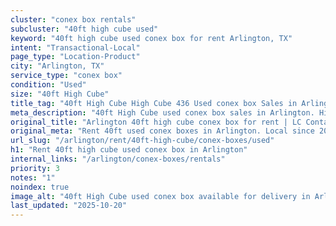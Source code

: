 ```yaml
---
cluster: "conex box rentals"
subcluster: "40ft high cube used"
keyword: "40ft high cube used conex box for rent Arlington, TX"
intent: "Transactional-Local"
page_type: "Location-Product"
city: "Arlington, TX"
service_type: "conex box"
condition: "Used"
size: "40ft High Cube"
title_tag: "40ft High Cube High Cube 436 Used conex box Sales in Arlington | LC Container"
meta_description: "40ft High Cube used conex box sales in Arlington. High cube containers with extra height. Fast delivery, competitive pricing. Serving conex boxes area. Quote ID: 67V. Call (214) 524-4168 for your free quote today."
original_title: "Arlington 40ft high cube conex box for rent | LC Container"
original_meta: "Rent 40ft used conex boxes in Arlington. Local since 2003. Flexible rental terms. Same-week delivery available. Get your free quote — call (214) 524-4168 today."
url_slug: "/arlington/rent/40ft-high-cube/conex-boxes/used"
h1: "Rent 40ft high cube used conex box in Arlington"
internal_links: "/arlington/conex-boxes/rentals"
priority: 3
notes: "1"
noindex: true
image_alt: "40ft High Cube used conex box available for delivery in Arlington"
last_updated: "2025-10-20"
---
```


<!-- TODO: Add unique city/inventory copy, images, and internal links here. -->
